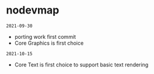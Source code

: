 nodevmap
========

`2021-09-30`
* porting work first commit
* Core Graphics is first choice

`2021-10-15`
* Core Text is first choice to support basic text rendering
